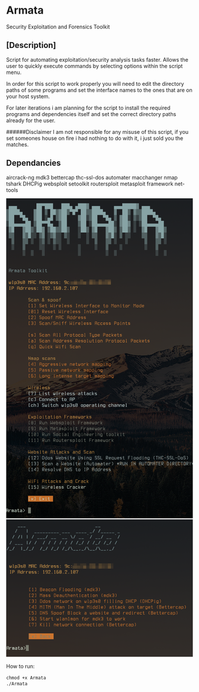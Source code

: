 # Armata
Security Exploitation and Forensics Toolkit

[Description]
--------------
Script for automating exploitation/security analysis tasks faster. Allows the user to quickly execute commands by selecting options within the script menu. 

In order for this script to work properly you will need to edit the directory paths of some programs and set the interface names to the ones that are on your host system.

For later iterations i am planning for the script to install the required programs and dependencies itself and set the correct directory paths already for the user.

######Disclaimer
I am not responsible for any misuse of this script, if you set someones house on fire i had nothing to do with it, i just sold you the matches. 

## Dependancies

aircrack-ng
mdk3
bettercap
thc-ssl-dos
automater
macchanger
nmap
tshark
DHCPig
websploit
setoolkit
routersploit
metasploit framework
net-tools

![desktop IMG1](https://github.com/NTGNL/Armata/blob/master/img0.png)
![desktop IMG2](https://github.com/NTGNL/Armata/blob/master/img1.png)

How to run:
```
chmod +x Armata
./Armata
```
